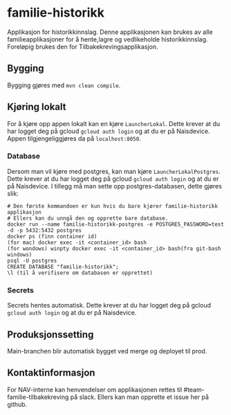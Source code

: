 # familie-historikk
Applikasjon for historikkinnslag. Denne applikasjonen kan brukes av alle familieapplikasjoner for å hente,lagre og vedlikeholde historikkinnslag. 
Foreløpig brukes den for Tilbakekrevingsapplikasjon.

## Bygging
Bygging gjøres med `mvn clean compile`.

## Kjøring lokalt
For å kjøre opp appen lokalt kan en kjøre `LauncherLokal`. 
Dette krever at du har logget deg på gcloud `gcloud auth login` og at du er på Naisdevice.  
Appen tilgjengeliggjøres da på `localhost:8050`.

### Database
Dersom man vil kjøre med postgres, kan man kjøre `LauncherLokalPostgres`.
Dette krever at du har logget deg på gcloud `gcloud auth login` og at du er på Naisdevice. 
I tillegg må man sette opp postgres-databasen, dette gjøres slik:
```
# Den første kommandoen er kun hvis du bare kjører familie-historikk applikasjon
# Ellers kan du unngå den og opprette bare database.
docker run --name familie-historikk-postgres -e POSTGRES_PASSWORD=test -d -p 5432:5432 postgres
docker ps (finn container id)
(for mac) docker exec -it <container_id> bash
(for wondows) winpty docker exec -it <container_id> bash(fra git-bash windows)
psql -U postgres
CREATE DATABASE "familie-historikk";
\l (til å verifisere om databasen er opprettet)
```
### Secrets
Secrets hentes automatisk. Dette krever at du har logget deg på gcloud `gcloud auth login` og at du er på Naisdevice.  

## Produksjonssetting
Main-branchen blir automatisk bygget ved merge og deployet til prod.

## Kontaktinformasjon
For NAV-interne kan henvendelser om applikasjonen rettes til #team-familie-tilbakekreving på slack.
Ellers kan man opprette et issue her på github.

